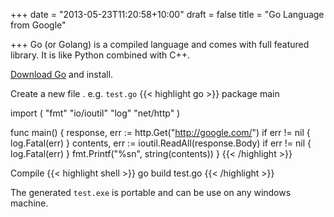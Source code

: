 +++
date = "2013-05-23T11:20:58+10:00"
draft = false
title = "Go Language from Google"

+++
Go (or Golang) is a compiled language and comes with full featured library. It is like Python combined with C++.

[Download Go](https://storage.googleapis.com/golang/go1.4.2.windows-386.msi) and install.
<!--more-->
Create a new file . e.g. `test.go`
{{< highlight go >}}
package main

import (
	"fmt"
	"io/ioutil"
	"log"
	"net/http"
)

func main() {
	response, err := http.Get("http://google.com/")
	if err != nil {
		log.Fatal(err)
	}
	contents, err := ioutil.ReadAll(response.Body)
	if err != nil {
		log.Fatal(err)
	}
	fmt.Printf("%sn", string(contents))
}
{{< /highlight >}}

Compile
{{< highlight shell >}}
go build test.go
{{< /highlight >}}

The generated `test.exe` is portable and can be use on any windows machine.